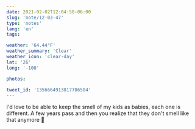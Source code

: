 ```yaml
---
date: 2021-02-02T12:04:58-06:00
slug: 'note/12-03-47'
type: 'notes'
lang: 'en'
tags:

weather: '64.44°F'
weather_summary: 'Clear'
weather_icon: 'clear-day'
lat: '26'
long: '-100'

photos:

tweet_id: '1356664913817706504'
---
```

I'd love to be able to keep the smell of my kids as babies, each one is different. A few years pass and then you realize that they don't smell like that anymore 🥺